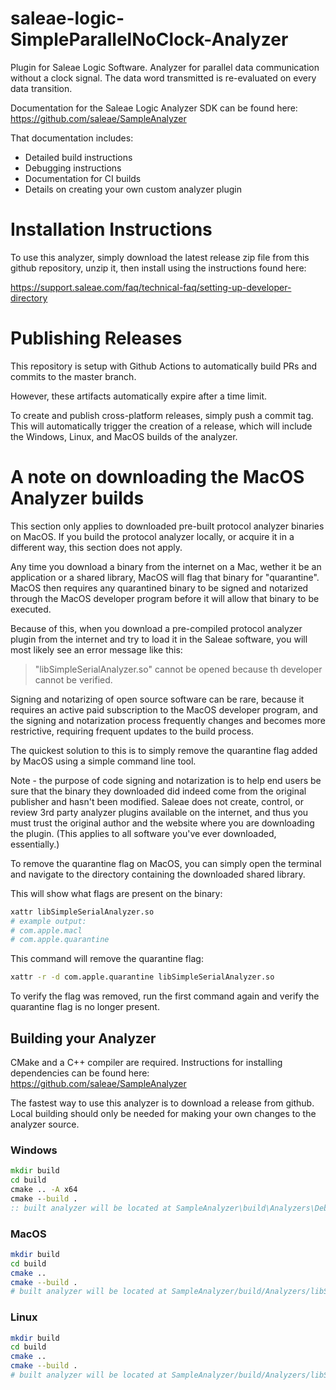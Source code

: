# saleae-logic-SimpleParallelNoClock-Analyzer

Plugin for Saleae Logic Software. Analyzer for parallel data communication without a clock signal. The data word transmitted is re-evaluated on every data transition.

Documentation for the Saleae Logic Analyzer SDK can be found here:
https://github.com/saleae/SampleAnalyzer

That documentation includes:

- Detailed build instructions
- Debugging instructions
- Documentation for CI builds
- Details on creating your own custom analyzer plugin

# Installation Instructions

To use this analyzer, simply download the latest release zip file from this github repository, unzip it, then install using the instructions found here:

https://support.saleae.com/faq/technical-faq/setting-up-developer-directory

# Publishing Releases

This repository is setup with Github Actions to automatically build PRs and commits to the master branch.

However, these artifacts automatically expire after a time limit.

To create and publish cross-platform releases, simply push a commit tag. This will automatically trigger the creation of a release, which will include the Windows, Linux, and MacOS builds of the analyzer.

# A note on downloading the MacOS Analyzer builds

This section only applies to downloaded pre-built protocol analyzer binaries on MacOS. If you build the protocol analyzer locally, or acquire it in a different way, this section does not apply.

Any time you download a binary from the internet on a Mac, wether it be an application or a shared library, MacOS will flag that binary for "quarantine". MacOS then requires any quarantined binary to be signed and notarized through the MacOS developer program before it will allow that binary to be executed.

Because of this, when you download a pre-compiled protocol analyzer plugin from the internet and try to load it in the Saleae software, you will most likely see an error message like this:

> "libSimpleSerialAnalyzer.so" cannot be opened because th developer cannot be verified.

Signing and notarizing of open source software can be rare, because it requires an active paid subscription to the MacOS developer program, and the signing and notarization process frequently changes and becomes more restrictive, requiring frequent updates to the build process.

The quickest solution to this is to simply remove the quarantine flag added by MacOS using a simple command line tool.

Note - the purpose of code signing and notarization is to help end users be sure that the binary they downloaded did indeed come from the original publisher and hasn't been modified. Saleae does not create, control, or review 3rd party analyzer plugins available on the internet, and thus you must trust the original author and the website where you are downloading the plugin. (This applies to all software you've ever downloaded, essentially.)

To remove the quarantine flag on MacOS, you can simply open the terminal and navigate to the directory containing the downloaded shared library.

This will show what flags are present on the binary:

```sh
xattr libSimpleSerialAnalyzer.so
# example output:
# com.apple.macl
# com.apple.quarantine
```

This command will remove the quarantine flag:

```sh
xattr -r -d com.apple.quarantine libSimpleSerialAnalyzer.so
```

To verify the flag was removed, run the first command again and verify the quarantine flag is no longer present.

## Building your Analyzer

CMake and a C++ compiler are required. Instructions for installing dependencies can be found here:
https://github.com/saleae/SampleAnalyzer

The fastest way to use this analyzer is to download a release from github. Local building should only be needed for making your own changes to the analyzer source.

### Windows

```bat
mkdir build
cd build
cmake .. -A x64
cmake --build .
:: built analyzer will be located at SampleAnalyzer\build\Analyzers\Debug\SimpleSerialAnalyzer.dll
```

### MacOS

```bash
mkdir build
cd build
cmake ..
cmake --build .
# built analyzer will be located at SampleAnalyzer/build/Analyzers/libSimpleSerialAnalyzer.so
```

### Linux

```bash
mkdir build
cd build
cmake ..
cmake --build .
# built analyzer will be located at SampleAnalyzer/build/Analyzers/libSimpleSerialAnalyzer.so
```
